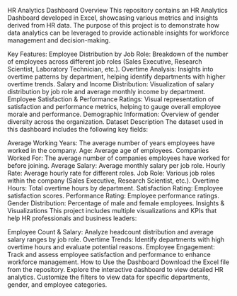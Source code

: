 HR Analytics Dashboard
Overview
This repository contains an HR Analytics Dashboard developed in Excel, showcasing various metrics and insights derived from HR data. The purpose of this project is to demonstrate how data analytics can be leveraged to provide actionable insights for workforce management and decision-making.

Key Features:
Employee Distribution by Job Role: Breakdown of the number of employees across different job roles (Sales Executive, Research Scientist, Laboratory Technician, etc.).
Overtime Analysis: Insights into overtime patterns by department, helping identify departments with higher overtime trends.
Salary and Income Distribution: Visualization of salary distribution by job role and average monthly income by department.
Employee Satisfaction & Performance Ratings: Visual representation of satisfaction and performance metrics, helping to gauge overall employee morale and performance.
Demographic Information: Overview of gender diversity across the organization.
Dataset Description
The dataset used in this dashboard includes the following key fields:

Average Working Years: The average number of years employees have worked in the company.
Age: Average age of employees.
Companies Worked For: The average number of companies employees have worked for before joining.
Average Salary: Average monthly salary per job role.
Hourly Rate: Average hourly rate for different roles.
Job Role: Various job roles within the company (Sales Executive, Research Scientist, etc.).
Overtime Hours: Total overtime hours by department.
Satisfaction Rating: Employee satisfaction scores.
Performance Rating: Employee performance ratings.
Gender Distribution: Percentage of male and female employees.
Insights & Visualizations
This project includes multiple visualizations and KPIs that help HR professionals and business leaders:

Employee Count & Salary: Analyze headcount distribution and average salary ranges by job role.
Overtime Trends: Identify departments with high overtime hours and evaluate potential reasons.
Employee Engagement: Track and assess employee satisfaction and performance to enhance workforce management.
How to Use the Dashboard
Download the Excel file from the repository.
Explore the interactive dashboard to view detailed HR analytics.
Customize the filters to view data for specific departments, gender, and employee categories.

